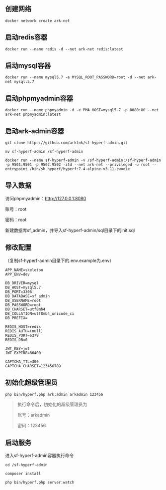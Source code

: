 ## 创建网络

```shell
docker network create ark-net
```

## 启动redis容器

```shell
docker run --name redis -d --net ark-net redis:latest
```

## 启动mysql容器

```shell
docker run --name mysql5.7 -e MYSQL_ROOT_PASSWORD=root -d --net ark-net mysql:5.7
```

## 启动phpmyadmin容器

```shell
docker run --name phpmyadmin -d -e PMA_HOST=mysql5.7 -p 8080:80 --net ark-net phpmyadmin:latest
```

## 启动ark-admin容器

```shell
git clone https://github.com/arklnk/sf-hyperf-admin.git

mv sf-hyperf-admin /sf-hyperf-admin

docker run --name sf-hyperf-admin -v /sf-hyperf-admin:/sf-hyperf-admin -p 9501:9501 -p 9502:9502 -itd --net ark-net --privileged -u root --entrypoint /bin/sh hyperf/hyperf:7.4-alpine-v3.11-swoole
```

## 导入数据

访问phpmyadmin：http://127.0.0.1:8080

账号：root

密码：root

新建数据库sf_admin，并导入sf-hyperf-admin/sql目录下的init.sql

## 修改配置

（复制sf-hyperf-admin目录下的.env.example为.env）

```text
APP_NAME=skeleton
APP_ENV=dev

DB_DRIVER=mysql
DB_HOST=mysql5.7
DB_PORT=3306
DB_DATABASE=sf_admin
DB_USERNAME=root
DB_PASSWORD=root
DB_CHARSET=utf8mb4
DB_COLLATION=utf8mb4_unicode_ci
DB_PREFIX=

REDIS_HOST=redis
REDIS_AUTH=(null)
REDIS_PORT=6379
REDIS_DB=0

JWT_KEY=jwt
JWT_EXPIRE=86400

CAPTCHA_TTL=300
CAPTCHA_CHARSET=123456789
```

## 初始化超级管理员

```text
php bin/hyperf.php ark:admin arkadmin 123456
```

> 执行命令后，初始化的超级管理员为
>
> 账号：arkadmin
>
> 密码：123456

## 启动服务

进入sf-hyperf-admin容器执行命令

```shell
cd /sf-hyperf-admin

composer install

php bin/hyperf.php server:watch
```